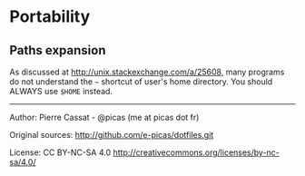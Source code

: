 Portability
===========

Paths expansion
---------------

As discussed at <http://unix.stackexchange.com/a/25608>, many programs do not understand 
the `~` shortcut of user's home directory. You should ALWAYS use `$HOME` instead.



----

Author: Pierre Cassat - @picas (me at picas dot fr)

Original sources: <http://github.com/e-picas/dotfiles.git>

License: CC BY-NC-SA 4.0 <http://creativecommons.org/licenses/by-nc-sa/4.0/>
